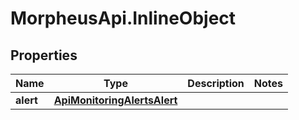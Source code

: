 # MorpheusApi.InlineObject

## Properties

Name | Type | Description | Notes
------------ | ------------- | ------------- | -------------
**alert** | [**ApiMonitoringAlertsAlert**](ApiMonitoringAlertsAlert.md) |  | 


